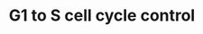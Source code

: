 ---
annotations:
- type: Pathway Ontology
  value: G1/S DNA damage checkpoint pathway
- type: Pathway Ontology
  value: cell cycle checkpoint pathway
authors:
- MaintBot
- Khanspers
- Christine Chichester
- Egonw
- Mkutmon
description: 'In the G1 phase there are two types of DNA damage responses, the p53-dependent
  and the p53-independent pathways. The p53-dependent responses inhibit CDKs through
  the up-regulation of genes encoding CKIs mediated by the p53 protein, whereas the
  p53-independent mechanisms inhibit CDKs through the inhibitory T14Y15 phosphorylation
  of Cdk2. Failure of DNA damage checkpoints in G1 leads to mutagenic replication
  of damaged templates and other replication defects.  Source: Reactome http://www.reactome.org/cgi-bin/eventbrowser?DB=gk_current&FOCUS_SPECIES=Homo%20sapiens&ID=69615&'
last-edited: 2018-01-19
organisms:
- Gallus gallus
redirect_from:
- /index.php/Pathway:WP840
- /instance/WP840
schema-jsonld:
- '@context': https://schema.org/
  '@id': https://wikipathways.github.io/pathways/WP840.html
  '@type': Dataset
  creator:
    '@type': Organization
    name: WikiPathways
  description: 'In the G1 phase there are two types of DNA damage responses, the p53-dependent
    and the p53-independent pathways. The p53-dependent responses inhibit CDKs through
    the up-regulation of genes encoding CKIs mediated by the p53 protein, whereas
    the p53-independent mechanisms inhibit CDKs through the inhibitory T14Y15 phosphorylation
    of Cdk2. Failure of DNA damage checkpoints in G1 leads to mutagenic replication
    of damaged templates and other replication defects.  Source: Reactome http://www.reactome.org/cgi-bin/eventbrowser?DB=gk_current&FOCUS_SPECIES=Homo%20sapiens&ID=69615&'
  keywords:
  - RPA3
  - RB1
  - CREB1
  - ORC1
  - CREB3L3
  - CDKN2D
  - CDK1
  - MNAT1
  - WEE1
  - POLE2
  - CCNA1
  - POLA2
  - CCND3
  - PRIM2
  - E2F5
  - E2F6
  - ORC3
  - CREB3
  - MYC
  - RBL1
  - MCM4
  - POLE
  - CCND2
  - CDKN1A
  - MCM7
  - CREB3L1
  - CCND1
  - ATM
  - ORC4
  - E2F3
  - RPA1
  - CDKN2A
  - CCNG2
  - CCNE2
  - CREBL1
  - RPA2
  - E2F4
  - CDKN2C
  - CDKN2B
  - CDC25A
  - GADD45A
  - E2F1
  - CDK2
  - CCNH
  - E2F2
  - TP53
  - CDC45
  - E2f
  - TFDP2
  - MCM6
  - ORC5
  - CDKN1C
  - CDK7
  - CDK4
  - MDM2
  - MCM3
  - MCM2
  - MYT1
  - PCNA
  - CCNE1
  - MCM5
  - TFDP1
  - PRIM1
  - CCNB1
  - ORC2
  - CDK6
  - CDKN1B
  - ORC6
  - CDK
  - CREB3L4
  license: CC0
  name: G1 to S cell cycle control
seo: CreativeWork
title: G1 to S cell cycle control
wpid: WP840
---
